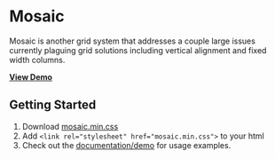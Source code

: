 Mosaic
=======

Mosaic is another grid system that addresses a couple large issues currently plaguing grid solutions including vertical alignment and fixed width columns.

**[View Demo](http://tylerchilds.github.io/mosaic/demo.html)**

Getting Started
---------------

1. Download [mosaic.min.css](https://raw.githubusercontent.com/tylerchilds/mosaic/master/mosaic.min.css)
2. Add `<link rel="stylesheet" href="mosaic.min.css">` to your html
3. Check out the [documentation/demo](http://tylerchilds.github.io/mosaic/demo.html) for usage examples.